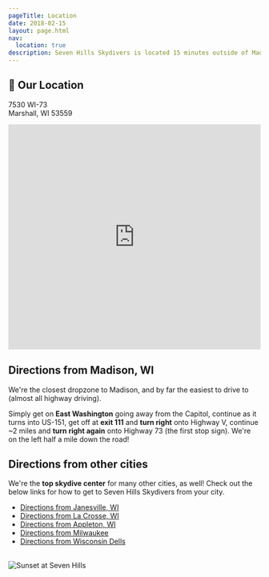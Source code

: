 ```yaml
---
pageTitle: Location
date: 2018-02-15
layout: page.html
nav:
  location: true
description: Seven Hills Skydivers is located 15 minutes outside of Madison at 7530 WI-73, Marshall, WI 53559. We're also a short drive away from Janesville, La Crosse, Appleton, Milwaukee and the Wisconsin Dells.
---
```


## 📍 Our Location

7530 WI-73<br>
Marshall, WI 53559

<iframe src="https://www.google.com/maps/embed?pb=!1m14!1m8!1m3!1d374279.5091384703!2d-89.4506881!3d42.8716059!3m2!1i1024!2i768!4f13.1!3m3!1m2!1s0x88068c905a73806f%3A0x23161a6f3ddc1fe9!2sSkydive+Madison-+Seven+Hills+Skydivers+Inc!5e0!3m2!1sen!2sus!4v1518891262921" width="100%" height="450" frameborder="0" style="border:0" allowfullscreen></iframe>

## Directions from Madison, WI

We're the closest dropzone to Madison, and by far the easiest to drive to (almost all highway driving).

Simply get on __East Washington__ going away from the Capitol, continue as it turns into US-151, get off at __exit 111__ and __turn right__ onto Highway V, continue ~2 miles and __turn right again__ onto Highway 73 (the first stop sign). We're on the left half a mile down the road!

## Directions from other cities

We're the __top skydive center__ for many other cities, as well! Check out the below links for how to get to Seven Hills Skydivers from your city.

 * [Directions from Janesville, WI](../city/skydiving-janesville-wi)
 * [Directions from La Crosse, WI](../city/skydiving-la-crosse-wi)
 * [Directions from Appleton, WI](../city/skydiving-appleton-wi)
 * [Directions from Milwaukee](../city/skydiving-milwaukee)
 * [Directions from Wisconsin Dells](../city/skydiving-wisconsin-dells)

<br>

<img data-src="../img/seven-hills-sunset.jpg" alt="Sunset at Seven Hills" class="full-width">

